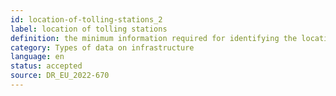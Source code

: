 ```yaml
---
id: location-of-tolling-stations_2
label: location of tolling stations
definition: the minimum information required for identifying the location (e.g., coordinates of a specific point, location along a linear element, mileage) of tollbooths (physical or virtual) collecting automatically or manually tolls from passing traffic.
category: Types of data on infrastructure
language: en
status: accepted
source: DR_EU_2022-670
---
```


